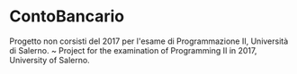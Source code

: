 # ContoBancario
Progetto non corsisti del 2017 per l'esame di Programmazione II, Università di Salerno.
~
Project for the examination of Programming II in 2017, University of Salerno.
